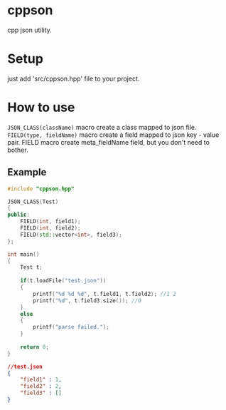 # cppson
cpp json utility.

# Setup
just add 'src/cppson.hpp' file to your project.


# How to use
```JSON_CLASS(className)``` macro create a class mapped to json file.  
```FIELD(type, fieldName)``` macro create a field mapped to json key - value pair. FIELD macro create meta_fieldName field, but you don't need to bother.


## Example

```C++
#include "cppson.hpp"

JSON_CLASS(Test)
{
public:
	FIELD(int, field1);
	FIELD(int, field2);
	FIELD(std::vector<int>, field3);
};

int main()
{
	Test t;
	
	if(t.loadFile("test.json"))
	{
		printf("%d %d %d", t.field1, t.field2); //1 2
		printf("%d", t.field3.size()); //0
	}
	else
	{
		printf("parse failed.");
	}
	
	return 0;
}
```

```json
//test.json
{
	"field1" : 1,
	"field2" : 2,
	"field3" : []
}
```
